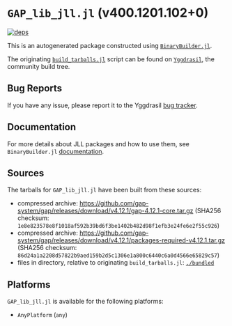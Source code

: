 # `GAP_lib_jll.jl` (v400.1201.102+0)

[![deps](https://juliahub.com/docs/GAP_lib_jll/deps.svg)](https://juliahub.com/ui/Packages/GAP_lib_jll/up1FC?page=2)

This is an autogenerated package constructed using [`BinaryBuilder.jl`](https://github.com/JuliaPackaging/BinaryBuilder.jl).

The originating [`build_tarballs.jl`](https://github.com/JuliaPackaging/Yggdrasil/blob/be75e22e66245dc7e6e03eef5c9f8456afa4414e/G/GAP_lib/build_tarballs.jl) script can be found on [`Yggdrasil`](https://github.com/JuliaPackaging/Yggdrasil/), the community build tree.

## Bug Reports

If you have any issue, please report it to the Yggdrasil [bug tracker](https://github.com/JuliaPackaging/Yggdrasil/issues).

## Documentation

For more details about JLL packages and how to use them, see `BinaryBuilder.jl` [documentation](https://docs.binarybuilder.org/stable/jll/).

## Sources

The tarballs for `GAP_lib_jll.jl` have been built from these sources:

* compressed archive: https://github.com/gap-system/gap/releases/download/v4.12.1/gap-4.12.1-core.tar.gz (SHA256 checksum: `1e8e823578e8f1018af592b39bd6f3be1402b482d98f1efb3e24fe6e2f55c926`)
* compressed archive: https://github.com/gap-system/gap/releases/download/v4.12.1/packages-required-v4.12.1.tar.gz (SHA256 checksum: `86d24a1a2208d57822b9aed159b2d5c1306e1a800c6440c6a0d4566e65829c57`)
* files in directory, relative to originating `build_tarballs.jl`: [`./bundled`](https://github.com/JuliaPackaging/Yggdrasil/tree/be75e22e66245dc7e6e03eef5c9f8456afa4414e/G/GAP_lib/bundled)

## Platforms

`GAP_lib_jll.jl` is available for the following platforms:

* `AnyPlatform` (`any`)
